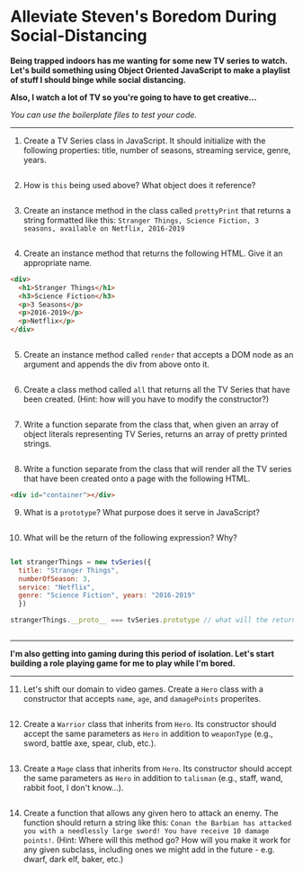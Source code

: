 # Alleviate Steven's Boredom During Social-Distancing


**Being trapped indoors has me wanting for some new TV series to watch. Let's build something using Object Oriented JavaScript to make a playlist of stuff I should binge while social distancing.**

**Also, I watch a lot of TV so you're going to have to get creative...**

*You can use the boilerplate files to test your code.*

---

1. Create a TV Series class in JavaScript. It should initialize with the following properties: title, number of seasons, streaming service, genre, years.

```javascript

```

2. How is `this` being used above? What object does it reference?

```

```

3. Create an instance method in the class called `prettyPrint` that returns a string formatted like this: `Stranger Things, Science Fiction, 3 seasons, available on Netflix, 2016-2019`

```javascript

```

4. Create an instance method that returns the following HTML. Give it an appropriate name.

```html
<div>
  <h1>Stranger Things</h1>
  <h3>Science Fiction</h3>
  <p>3 Seasons</p>
  <p>2016-2019</p>
  <p>Netflix</p>
</div>
```

```javascript

```

5. Create an instance method called `render` that accepts a DOM node as an argument and appends the div from above onto it.

```javascript

```

6. Create a class method called `all` that returns all the TV Series that have been created. (Hint: how will you have to modify the constructor?)

```javascript

```

7. Write a function separate from the class that, when given an array of object literals representing TV Series, returns an array of pretty printed strings.

```javascript

```

8. Write a function separate from the class that will render all the TV series that have been created onto a page with the following HTML.

```html
<div id="container"></div>
```

9. What is a `prototype`? What purpose does it serve in JavaScript?

```

```

10. What will be the return of the following expression? Why? 

```javascript

let strangerThings = new tvSeries({
  title: "Stranger Things", 
  numberOfSeason: 3, 
  service: "Netflix", 
  genre: "Science Fiction", years: "2016-2019"
  })

strangerThings.__proto__ === tvSeries.prototype // what will the return of this expression be?
```

```

```

---

**I'm also getting into gaming during this period of isolation. Let's start building a role playing game for me to play while I'm bored.**

---

11. Let's shift our domain to video games. Create a `Hero` class with a constructor that accepts `name`, `age`, and `damagePoints` properites. 

```javascript

```

12. Create a `Warrior` class that inherits from `Hero`. Its constructor should accept the same parameters as `Hero` in addition to `weaponType` (e.g., sword, battle axe, spear, club, etc.).

```javascript

```

13. Create a `Mage` class that inherits from `Hero`. Its constructor should accept the same parameters as `Hero` in addition to `talisman` (e.g., staff, wand, rabbit foot, I don't know...).

```jasvascript

```

14. Create a function that allows any given hero to attack an enemy. The function should return a string like this: `Conan the Barbian has attacked you with a needlessly large sword! You have receive 10 damage points!`. (Hint: Where will this method go? How will you make it work for any given subclass, including ones we might add in the future - e.g. dwarf, dark elf, baker, etc.)

```javascript

```
